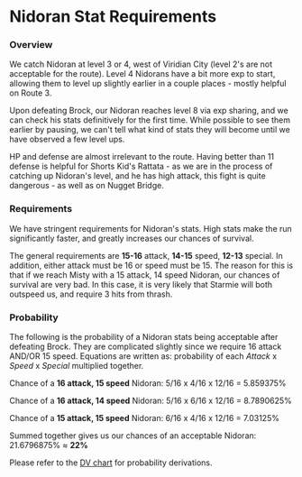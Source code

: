 # Nidoran Stat Requirements

### Overview

We catch Nidoran at level 3 or 4, west of Viridian City (level 2's are not acceptable for the route). Level 4 Nidorans have a bit more exp to start, allowing them to level up slightly earlier in a couple places - mostly helpful on Route 3.

Upon defeating Brock, our Nidoran reaches level 8 via exp sharing, and we can check his stats definitively for the first time. While possible to see them earlier by pausing, we can't tell what kind of stats they will become until we have observed a few level ups.

HP and defense are almost irrelevant to the route. Having better than 11 defense is helpful for Shorts Kid's Rattata - as we are in the process of catching up Nidoran's level, and he has high attack, this fight is quite dangerous - as well as on Nugget Bridge.

### Requirements

We have stringent requirements for Nidoran's stats. High stats make the run significantly faster, and greatly increases our chances of survival.

The general requirements are **15-16** attack, **14-15** speed, **12-13** special. In addition, either attack must be 16 or speed must be 15. The reason for this is that if we reach Misty with a 15 attack, 14 speed Nidoran, our chances of survival are very bad. In this case, it is very likely that Starmie will both outspeed us, and require 3 hits from thrash.

### Probability

The following is the probability of a Nidoran stats being acceptable after defeating Brock. They are complicated slightly since we require 16 attack AND/OR 15 speed. Equations are written as: probability of each *Attack* x *Speed* x *Special* multiplied together.

Chance of a **16 attack, 15 speed** Nidoran: 5/16 x 4/16 x 12/16 = 5.859375%

Chance of a **16 attack, 14 speed** Nidoran: 5/16 x 6/16 x 12/16 = 8.7890625%

Chance of a **15 attack, 15 speed** Nidoran: 6/16 x 4/16 x 12/16 = 7.03125%

Summed together gives us our chances of an acceptable Nidoran: 21.6796875% ≈ **22%**

Please refer to the [DV chart](https://github.com/jonese1234/PokeBotBad/blob/master/wiki/NidoranStats.md) for probability derivations.

